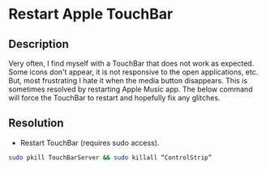 # Restart Apple TouchBar

## Description

Very often, I find myself with a TouchBar that does not work as expected. Some icons don't appear, it is not responsive to the open applications, etc. But, most frustrating I hate it when the media button disappears. This is sometimes resolved by restarting Apple Music app. The below command will force the TouchBar to restart and hopefully fix any glitches.

## Resolution

* Restart TouchBar (requires sudo access).

```bash
sudo pkill TouchBarServer && sudo killall “ControlStrip”
```
